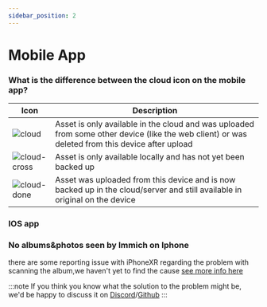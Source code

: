 ```yaml
---
sidebar_position: 2
---
```


# Mobile App

### What is the difference between the cloud icon on the mobile app?

| Icon                               | Description                                                                                                                                     |
| ---------------------------------- | ----------------------------------------------------------------------------------------------------------------------------------------------- |
| ![cloud](/img/cloud.svg)           | Asset is only available in the cloud and was uploaded from some other device (like the web client) or was deleted from this device after upload |
| ![cloud-cross](/img/cloud-off.svg) | Asset is only available locally and has not yet been backed up                                                                                  |
| ![cloud-done](/img/cloud-done.svg) | Asset was uploaded from this device and is now backed up in the cloud/server and still available in original on the device                      |


### IOS app

### No albums&photos seen by Immich on Iphone

there are some reporting issue with iPhoneXR regarding the problem with scanning the album,we haven't yet to find the cause [see more info here](https://discord.com/channels/979116623879368755/1107718197655908412)

:::note
If you think you know what the solution to the problem might be, we'd be happy to discuss it on [Discord](https://discord.com/channels/979116623879368755/1071165397228855327)/[Github](https://github.com/immich-app/immich/discussions)
:::
